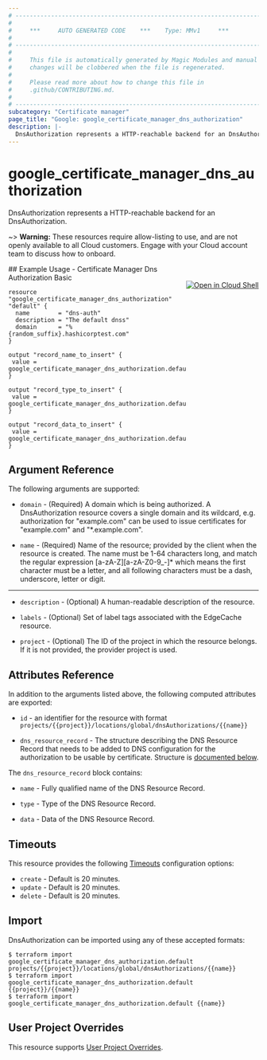```yaml
---
# ----------------------------------------------------------------------------
#
#     ***     AUTO GENERATED CODE    ***    Type: MMv1     ***
#
# ----------------------------------------------------------------------------
#
#     This file is automatically generated by Magic Modules and manual
#     changes will be clobbered when the file is regenerated.
#
#     Please read more about how to change this file in
#     .github/CONTRIBUTING.md.
#
# ----------------------------------------------------------------------------
subcategory: "Certificate manager"
page_title: "Google: google_certificate_manager_dns_authorization"
description: |-
  DnsAuthorization represents a HTTP-reachable backend for an DnsAuthorization.
---
```


# google\_certificate\_manager\_dns\_authorization

DnsAuthorization represents a HTTP-reachable backend for an DnsAuthorization.



~> **Warning:** These resources require allow-listing to use, and are not openly available to all Cloud customers. Engage with your Cloud account team to discuss how to onboard.

<div class = "oics-button" style="float: right; margin: 0 0 -15px">
  <a href="https://console.cloud.google.com/cloudshell/open?cloudshell_git_repo=https%3A%2F%2Fgithub.com%2Fterraform-google-modules%2Fdocs-examples.git&cloudshell_working_dir=certificate_manager_dns_authorization_basic&cloudshell_image=gcr.io%2Fgraphite-cloud-shell-images%2Fterraform%3Alatest&open_in_editor=main.tf&cloudshell_print=.%2Fmotd&cloudshell_tutorial=.%2Ftutorial.md" target="_blank">
    <img alt="Open in Cloud Shell" src="//gstatic.com/cloudssh/images/open-btn.svg" style="max-height: 44px; margin: 32px auto; max-width: 100%;">
  </a>
</div>
## Example Usage - Certificate Manager Dns Authorization Basic


```hcl
resource "google_certificate_manager_dns_authorization" "default" {
  name        = "dns-auth"
  description = "The default dnss"
  domain      = "%{random_suffix}.hashicorptest.com"
}

output "record_name_to_insert" {
 value = google_certificate_manager_dns_authorization.default.dns_resource_record.0.name
}

output "record_type_to_insert" {
 value = google_certificate_manager_dns_authorization.default.dns_resource_record.0.type
}

output "record_data_to_insert" {
 value = google_certificate_manager_dns_authorization.default.dns_resource_record.0.data
}
```

## Argument Reference

The following arguments are supported:


* `domain` -
  (Required)
  A domain which is being authorized. A DnsAuthorization resource covers a
  single domain and its wildcard, e.g. authorization for "example.com" can
  be used to issue certificates for "example.com" and "*.example.com".

* `name` -
  (Required)
  Name of the resource; provided by the client when the resource is created.
  The name must be 1-64 characters long, and match the regular expression [a-zA-Z][a-zA-Z0-9_-]* which means the first character must be a letter,
  and all following characters must be a dash, underscore, letter or digit.


- - -


* `description` -
  (Optional)
  A human-readable description of the resource.

* `labels` -
  (Optional)
  Set of label tags associated with the EdgeCache resource.

* `project` - (Optional) The ID of the project in which the resource belongs.
    If it is not provided, the provider project is used.


## Attributes Reference

In addition to the arguments listed above, the following computed attributes are exported:

* `id` - an identifier for the resource with format `projects/{{project}}/locations/global/dnsAuthorizations/{{name}}`

* `dns_resource_record` -
  The structure describing the DNS Resource Record that needs to be added
  to DNS configuration for the authorization to be usable by
  certificate.
  Structure is [documented below](#nested_dns_resource_record).


<a name="nested_dns_resource_record"></a>The `dns_resource_record` block contains:

* `name` -
  Fully qualified name of the DNS Resource Record.

* `type` -
  Type of the DNS Resource Record.

* `data` -
  Data of the DNS Resource Record.

## Timeouts

This resource provides the following
[Timeouts](/docs/configuration/resources.html#timeouts) configuration options:

- `create` - Default is 20 minutes.
- `update` - Default is 20 minutes.
- `delete` - Default is 20 minutes.

## Import


DnsAuthorization can be imported using any of these accepted formats:

```
$ terraform import google_certificate_manager_dns_authorization.default projects/{{project}}/locations/global/dnsAuthorizations/{{name}}
$ terraform import google_certificate_manager_dns_authorization.default {{project}}/{{name}}
$ terraform import google_certificate_manager_dns_authorization.default {{name}}
```

## User Project Overrides

This resource supports [User Project Overrides](https://www.terraform.io/docs/providers/google/guides/provider_reference.html#user_project_override).
